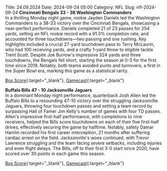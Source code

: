 Title: 24.09.2024
Date: 2024-09-24 05:00
Category: NFL 
Slug: nfl-2024-09-24 
**Cincinnati Bengals 33 - 38 Washington Commanders**  
In a thrilling Monday night game, rookie Jayden Daniels led the Washington Commanders to a 38-33 victory over the Cincinnati Bengals, showcasing a near-perfect performance. Daniels completed 21 of 23 passes for 254 yards, setting an NFL rookie record with a 91.3% completion rate, and accounted for three touchdowns—two passing and one rushing. Key highlights included a crucial 27-yard touchdown pass to Terry McLaurin, who had 100 receiving yards, and a crafty 1-yard throw to eligible tackle Trent Scott. Despite Joe Burrow's impressive 324 yards and three touchdowns, the Bengals fell short, starting the season at 0-3 for the first time since 2019. Notably, both teams avoided punts and turnovers, a first in the Super Bowl era, marking this game as a statistical rarity. 

[Box Score](https://www.espn.com/nfl/boxscore/_/gameId/401671490){:target="_blank"}, [Gamecast](/nfl/recap/_/gameId/401671490/commanders-bengals){:target="_blank"}<br>

**Buffalo Bills 47 - 10 Jacksonville Jaguars**  
In a dominant Monday night performance, quarterback Josh Allen led the Buffalo Bills to a resounding 47-10 victory over the struggling Jacksonville Jaguars, throwing four touchdown passes and setting a team record by surpassing Hall of Famer Jim Kelly's number of games with four TD passes. Allen's impressive first-half performance, with completions to nine receivers, helped the Bills score touchdowns on each of their five first-half drives, effectively securing the game by halftime. Notably, safety Damar Hamlin recorded his first career interception, 21 months after suffering cardiac arrest on the field. Jacksonville's woes continued, with Trevor Lawrence struggling and the team facing severe setbacks, including injuries and even flight delays. The Bills, off to their first 3-0 start since 2020, have scored over 30 points in each game this season. 

[Box Score](https://www.espn.com/nfl/boxscore/_/gameId/401671682){:target="_blank"}, [Gamecast](/nfl/recap/_/gameId/401671682/jaguars-bills){:target="_blank"}<br>

